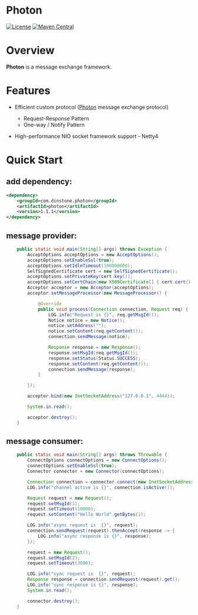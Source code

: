 # Photon
[![License](https://img.shields.io/badge/License-Apache%202.0-blue.svg)](https://github.com/dinstone/photon/blob/master/LICENSE)
[![Maven Central](https://img.shields.io/maven-central/v/com.dinstone.photon/photon.svg?label=Maven%20Central)](https://search.maven.org/search?q=com.dinstone.photon)

# Overview
**Photon** is a message exchange framework. 

# Features
* Efficient custom protocol ([Photon](https://github.com/dinstone/photon) message exchange protocol)
    - Request-Response Pattern
    - One-way / Notify Pattern
	
* High-performance NIO socket framework support - Netty4

# Quick Start

## add dependency:
```xml
<dependency>
	<groupId>com.dinstone.photon</groupId>
	<artifactId>photon</artifactId>
	<version>1.1.1</version>
</dependency>
```
## message provider:
```java
	public static void main(String[] args) throws Exception {
        AcceptOptions acceptOptions = new AcceptOptions();
        acceptOptions.setEnableSsl(true);
        acceptOptions.setIdleTimeout(100000000);
        SelfSignedCertificate cert = new SelfSignedCertificate();
        acceptOptions.setPrivateKey(cert.key());
        acceptOptions.setCertChain(new X509Certificate[] { cert.cert() });
        Acceptor acceptor = new Acceptor(acceptOptions);
        acceptor.setMessageProcessor(new MessageProcessor() {

            @Override
            public void process(Connection connection, Request req) {
                LOG.info("Request is {}", req.getMsgId());
                Notice notice = new Notice();
                notice.setAddress("");
                notice.setContent(req.getContent());
                connection.sendMessage(notice);

                Response response = new Response();
                response.setMsgId(req.getMsgId());
                response.setStatus(Status.SUCCESS);
                response.setContent(req.getContent());
                connection.sendMessage(response);
            }

        });

        acceptor.bind(new InetSocketAddress("127.0.0.1", 4444));

        System.in.read();

        acceptor.destroy();
    }
```

## message consumer:
```java
	public static void main(String[] args) throws Throwable {
        ConnectOptions connectOptions = new ConnectOptions();
        connectOptions.setEnableSsl(true);
        Connector connector = new Connector(connectOptions);

        Connection connection = connector.connect(new InetSocketAddress("127.0.0.1", 4444));
        LOG.info("channel active is {}", connection.isActive());

        Request request = new Request();
        request.setMsgId(1);
        request.setTimeout(10000);
        request.setContent("Hello World".getBytes());

        LOG.info("async request is  {}", request);
        connection.sendRequest(request).thenAccept(response -> {
            LOG.info("async response is {}", response);
        });

        request = new Request();
        request.setMsgId(2);
        request.setTimeout(3000);

        LOG.info("sync request is  {}", request);
        Response response = connection.sendRequest(request).get();
        LOG.info("sync response is {}", response);
        System.in.read();

        connector.destroy();
    }
```
